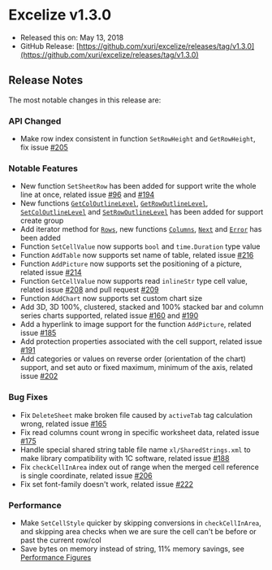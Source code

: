 # Excelize v1.3.0

* Released this on: May 13, 2018
* GitHub Release: [https://github.com/xuri/excelize/releases/tag/v1.3.0](https://github.com/xuri/excelize/releases/tag/v1.3.0)

## Release Notes

The most notable changes in this release are:

### API Changed

* Make row index consistent in function `SetRowHeight` and `GetRowHeight`, fix issue [#205](https://github.com/xuri/excelize/issues/205)

### Notable Features

* New function `SetSheetRow` has been added for support write the whole line at once, related issue [#96](https://github.com/xuri/excelize/issues/96) and [#194](https://github.com/xuri/excelize/issues/194)
* New functions [`GetColOutlineLevel`](https://pkg.go.dev/github.com/xuri/excelize@v1.3.0#File.GetColOutlineLevel), [`GetRowOutlineLevel`](https://pkg.go.dev/github.com/xuri/excelize@v1.3.0#File.GetRowOutlineLevel), [`SetColOutlineLevel`](https://pkg.go.dev/github.com/xuri/excelize@v1.3.0#File.SetColOutlineLevel) and [`SetRowOutlineLevel`](https://pkg.go.dev/github.com/xuri/excelize@v1.3.0#File.SetRowOutlineLevel) has been added for support create group
* Add iterator method for [`Rows`](https://pkg.go.dev/github.com/xuri/excelize@v1.3.0#Rows), new functions [`Columns`](https://pkg.go.dev/github.com/xuri/excelize@v1.3.0#Rows.Columns), [`Next`](https://pkg.go.dev/github.com/xuri/excelize@v1.3.0#Rows.Next) and [`Error`](https://pkg.go.dev/github.com/xuri/excelize@v1.3.0#Rows.Error) has been added
* Function `SetCellValue` now supports `bool` and `time.Duration` type value
* Function `AddTable` now supports set name of table, related issue [#216](https://github.com/xuri/excelize/issues/216)
* Function `AddPicture` now supports set the positioning of a picture, related issue [#214](https://github.com/xuri/excelize/issues/214)
* Function `GetCellValue` now supports read `inlineStr` type cell value, related issue [#208](https://github.com/xuri/excelize/issues/208) and pull request [#209](https://github.com/xuri/excelize/issues/209)
* Function `AddChart` now supports set custom chart size
* Add 3D, 3D 100%, clustered, stacked and 100% stacked bar and column series charts supported, related issue [#160](https://github.com/xuri/excelize/issues/160) and [#190](https://github.com/xuri/excelize/issues/190)
* Add a hyperlink to image support for the function `AddPicture`, related issue [#185](https://github.com/xuri/excelize/issues/185)
* Add protection properties associated with the cell support, related issue [#191](https://github.com/xuri/excelize/issues/191)
* Add categories or values on reverse order (orientation of the chart) support, and set auto or fixed maximum, minimum of the axis, related issue [#202](https://github.com/xuri/excelize/issues/202)

### Bug Fixes

* Fix `DeleteSheet` make broken file caused by `activeTab` tag calculation wrong, related issue [#165](https://github.com/xuri/excelize/issues/165)
* Fix read columns count wrong in specific worksheet data, related issue [#175](https://github.com/xuri/excelize/issues/175)
* Handle special shared string table file name `xl/SharedStrings.xml` to make library compatibility with 1C software, related issue [#188](https://github.com/xuri/excelize/issues/188)
* Fix `checkCellInArea` index out of range when the merged cell reference is single coordinate, related issue [#206](https://github.com/xuri/excelize/issues/206)
* Fix set font-family doesn't work, related issue [#222](https://github.com/xuri/excelize/issues/222)

### Performance

* Make `SetCellStyle` quicker by skipping conversions in `checkCellInArea`, and skipping area checks when we are sure the cell can't be before or past the current row/col
* Save bytes on memory instead of string, 11% memory savings, see [Performance Figures](https://github.com/xuri/excelize/wiki#performance-figures)

